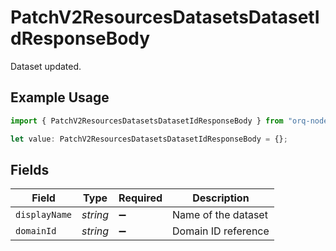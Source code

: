 # PatchV2ResourcesDatasetsDatasetIdResponseBody

Dataset updated.

## Example Usage

```typescript
import { PatchV2ResourcesDatasetsDatasetIdResponseBody } from "orq-node-client/models/operations";

let value: PatchV2ResourcesDatasetsDatasetIdResponseBody = {};
```

## Fields

| Field               | Type                | Required            | Description         |
| ------------------- | ------------------- | ------------------- | ------------------- |
| `displayName`       | *string*            | :heavy_minus_sign:  | Name of the dataset |
| `domainId`          | *string*            | :heavy_minus_sign:  | Domain ID reference |